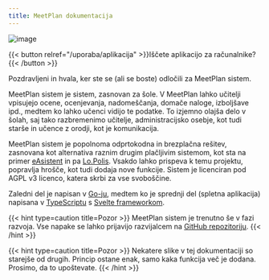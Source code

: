 ```yaml
---
title: MeetPlan dokumentacija
---
```


![image](https://user-images.githubusercontent.com/52399966/187206784-816f7369-bfbc-4e5b-a64e-e2e59dca131b.png)

{{< button relref="/uporaba/aplikacija" >}}Iščete aplikacijo za računalnike?{{< /button >}}

Pozdravljeni in hvala, ker ste se (ali se boste) odločili za MeetPlan sistem.

MeetPlan sistem je sistem, zasnovan za šole. V MeetPlan lahko učitelji vpisujejo ocene, ocenjevanja, nadomeščanja, domače naloge, izboljšave ipd., medtem ko lahko učenci vidijo te podatke. To izjemno olajša delo v šolah, saj tako razbremenimo učitelje, administracijsko osebje, kot tudi starše in učence z orodji, kot je komunikacija.

MeetPlan sistem je popolnoma odprtokodna in brezplačna rešitev, zasnovana kot alternativa raznim drugim plačljivim sistemom, kot sta na primer [eAsistent](https://easistent.com) in pa [Lo.Polis](https://lopolis.si). Vsakdo lahko prispeva k temu projektu, popravlja hrošče, kot tudi dodaja nove funkcije. Sistem je licenciran pod AGPL v3 licenco, katera skrbi za vse svoboščine.

Zaledni del je napisan v [Go-ju](https://go.dev/), medtem ko je sprednji del (spletna aplikacija) napisana v [TypeScriptu](https://www.typescriptlang.org/) s [Svelte frameworkom](https://svelte.dev/).

{{< hint type=caution title=Pozor >}}
MeetPlan sistem je trenutno še v fazi razvoja. Vse napake se lahko prijavijo razvijalcem na [GitHub repozitoriju](https://github.com/MeetPlan/MeetPlanFrontend/issues).
{{< /hint >}}

{{< hint type=caution title=Pozor >}}
Nekatere slike v tej dokumentaciji so starejše od drugih. Princip ostane enak, samo kaka funkcija več je dodana. Prosimo, da to upoštevate.
{{< /hint >}}
